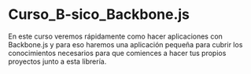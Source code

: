 # Curso_B-sico_Backbone.js
 En este curso veremos rápidamente como hacer aplicaciones con Backbone.js y para eso haremos una aplicación pequeña para cubrir los conocimientos necesarios para que comiences a hacer tus propios proyectos junto a esta librería.
